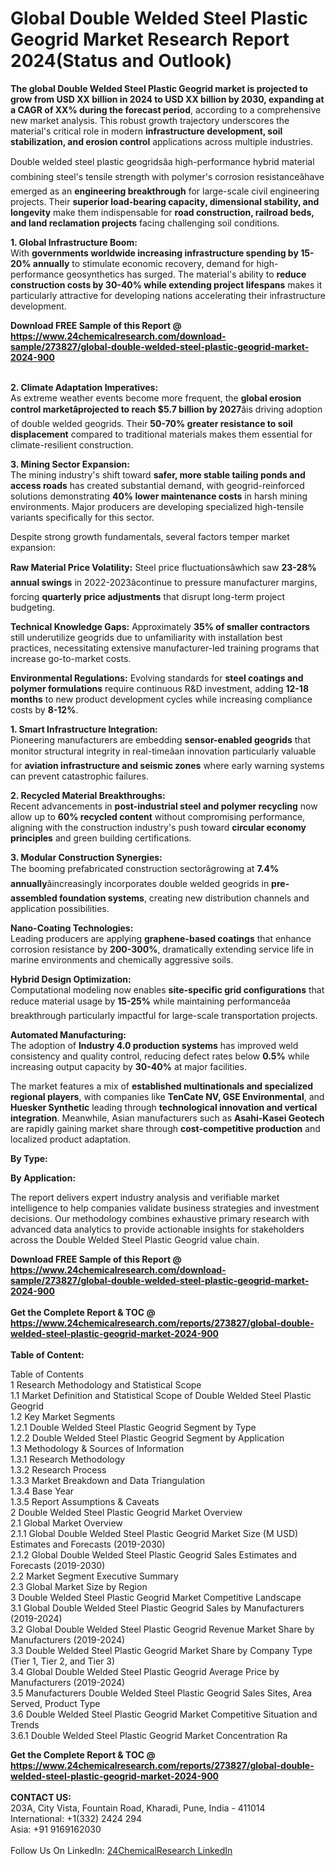 <h1>Global Double Welded Steel Plastic Geogrid Market Research Report 2024(Status and Outlook)</h1><p><strong>The global Double Welded Steel Plastic Geogrid market is projected to grow from USD XX billion in 2024 to USD XX billion by 2030, expanding at a CAGR of XX% during the forecast period</strong>, according to a comprehensive new market analysis. This robust growth trajectory underscores the material's critical role in modern <strong>infrastructure development, soil stabilization, and erosion control</strong> applications across multiple industries.</p><p>Double welded steel plastic geogridsâa high-performance hybrid material combining steel's tensile strength with polymer's corrosion resistanceâhave emerged as an <strong>engineering breakthrough</strong> for large-scale civil engineering projects. Their <strong>superior load-bearing capacity, dimensional stability, and longevity</strong> make them indispensable for <strong>road construction, railroad beds, and land reclamation projects</strong> facing challenging soil conditions.</p><p><strong>1. Global Infrastructure Boom:</strong><br>
With <strong>governments worldwide increasing infrastructure spending by 15-20% annually</strong> to stimulate economic recovery, demand for high-performance geosynthetics has surged. The material's ability to <strong>reduce construction costs by 30-40% while extending project lifespans</strong> makes it particularly attractive for developing nations accelerating their infrastructure development.</p><div><b>Download FREE Sample of this Report @ 
            <a href="https://www.24chemicalresearch.com/download-sample/273827/global-double-welded-steel-plastic-geogrid-market-2024-900">
            https://www.24chemicalresearch.com/download-sample/273827/global-double-welded-steel-plastic-geogrid-market-2024-900</a></b></div><br><p><strong>2. Climate Adaptation Imperatives:</strong><br>
As extreme weather events become more frequent, the <strong>global erosion control marketâprojected to reach $5.7 billion by 2027</strong>âis driving adoption of double welded geogrids. Their <strong>50-70% greater resistance to soil displacement</strong> compared to traditional materials makes them essential for climate-resilient construction.</p><p><strong>3. Mining Sector Expansion:</strong><br>
The mining industry's shift toward <strong>safer, more stable tailing ponds and access roads</strong> has created substantial demand, with geogrid-reinforced solutions demonstrating <strong>40% lower maintenance costs</strong> in harsh mining environments. Major producers are developing specialized high-tensile variants specifically for this sector.</p><p>Despite strong growth fundamentals, several factors temper market expansion:</p><p><strong>Raw Material Price Volatility:</strong> Steel price fluctuationsâwhich saw <strong>23-28% annual swings</strong> in 2022-2023âcontinue to pressure manufacturer margins, forcing <strong>quarterly price adjustments</strong> that disrupt long-term project budgeting.</p><p><strong>Technical Knowledge Gaps:</strong> Approximately <strong>35% of smaller contractors</strong> still underutilize geogrids due to unfamiliarity with installation best practices, necessitating extensive manufacturer-led training programs that increase go-to-market costs.</p><p><strong>Environmental Regulations:</strong> Evolving standards for <strong>steel coatings and polymer formulations</strong> require continuous R&amp;D investment, adding <strong>12-18 months</strong> to new product development cycles while increasing compliance costs by <strong>8-12%</strong>.</p><p><strong>1. Smart Infrastructure Integration:</strong><br>
Pioneering manufacturers are embedding <strong>sensor-enabled geogrids</strong> that monitor structural integrity in real-timeâan innovation particularly valuable for <strong>aviation infrastructure and seismic zones</strong> where early warning systems can prevent catastrophic failures.</p><p><strong>2. Recycled Material Breakthroughs:</strong><br>
Recent advancements in <strong>post-industrial steel and polymer recycling</strong> now allow up to <strong>60% recycled content</strong> without compromising performance, aligning with the construction industry's push toward <strong>circular economy principles</strong> and green building certifications.</p><p><strong>3. Modular Construction Synergies:</strong><br>
The booming prefabricated construction sectorâgrowing at <strong>7.4% annually</strong>âincreasingly incorporates double welded geogrids in <strong>pre-assembled foundation systems</strong>, creating new distribution channels and application possibilities.</p><p><strong>Nano-Coating Technologies:</strong><br>
	Leading producers are applying <strong>graphene-based coatings</strong> that enhance corrosion resistance by <strong>200-300%</strong>, dramatically extending service life in marine environments and chemically aggressive soils.</p><p><strong>Hybrid Design Optimization:</strong><br>
	Computational modeling now enables <strong>site-specific grid configurations</strong> that reduce material usage by <strong>15-25%</strong> while maintaining performanceâa breakthrough particularly impactful for large-scale transportation projects.</p><p><strong>Automated Manufacturing:</strong><br>
	The adoption of <strong>Industry 4.0 production systems</strong> has improved weld consistency and quality control, reducing defect rates below <strong>0.5%</strong> while increasing output capacity by <strong>30-40%</strong> at major facilities.</p><p>The market features a mix of <strong>established multinationals and specialized regional players</strong>, with companies like <strong>TenCate NV, GSE Environmental</strong>, and <strong>Huesker Synthetic</strong> leading through <strong>technological innovation and vertical integration</strong>. Meanwhile, Asian manufacturers such as <strong>Asahi-Kasei Geotech</strong> are rapidly gaining market share through <strong>cost-competitive production</strong> and localized product adaptation.</p><p><strong>By Type:</strong></p><p><strong>By Application:</strong></p><p>The report delivers expert industry analysis and verifiable market intelligence to help companies validate business strategies and investment decisions. Our methodology combines exhaustive primary research with advanced data analytics to provide actionable insights for stakeholders across the Double Welded Steel Plastic Geogrid value chain.</p><div><b>Download FREE Sample of this Report @ 
            <a href="https://www.24chemicalresearch.com/download-sample/273827/global-double-welded-steel-plastic-geogrid-market-2024-900">
            https://www.24chemicalresearch.com/download-sample/273827/global-double-welded-steel-plastic-geogrid-market-2024-900</a></b></div><br><div><b>Get the Complete Report & TOC @ 
            <a href="https://www.24chemicalresearch.com/reports/273827/global-double-welded-steel-plastic-geogrid-market-2024-900">
            https://www.24chemicalresearch.com/reports/273827/global-double-welded-steel-plastic-geogrid-market-2024-900</a></b></div><br>
            <b>Table of Content:</b><p>Table of Contents<br />
1 Research Methodology and Statistical Scope<br />
1.1 Market Definition and Statistical Scope of Double Welded Steel Plastic Geogrid<br />
1.2 Key Market Segments<br />
1.2.1 Double Welded Steel Plastic Geogrid Segment by Type<br />
1.2.2 Double Welded Steel Plastic Geogrid Segment by Application<br />
1.3 Methodology & Sources of Information<br />
1.3.1 Research Methodology<br />
1.3.2 Research Process<br />
1.3.3 Market Breakdown and Data Triangulation<br />
1.3.4 Base Year<br />
1.3.5 Report Assumptions & Caveats<br />
2 Double Welded Steel Plastic Geogrid Market Overview<br />
2.1 Global Market Overview<br />
2.1.1 Global Double Welded Steel Plastic Geogrid Market Size (M USD) Estimates and Forecasts (2019-2030)<br />
2.1.2 Global Double Welded Steel Plastic Geogrid Sales Estimates and Forecasts (2019-2030)<br />
2.2 Market Segment Executive Summary<br />
2.3 Global Market Size by Region<br />
3 Double Welded Steel Plastic Geogrid Market Competitive Landscape<br />
3.1 Global Double Welded Steel Plastic Geogrid Sales by Manufacturers (2019-2024)<br />
3.2 Global Double Welded Steel Plastic Geogrid Revenue Market Share by Manufacturers (2019-2024)<br />
3.3 Double Welded Steel Plastic Geogrid Market Share by Company Type (Tier 1, Tier 2, and Tier 3)<br />
3.4 Global Double Welded Steel Plastic Geogrid Average Price by Manufacturers (2019-2024)<br />
3.5 Manufacturers Double Welded Steel Plastic Geogrid Sales Sites, Area Served, Product Type<br />
3.6 Double Welded Steel Plastic Geogrid Market Competitive Situation and Trends<br />
3.6.1 Double Welded Steel Plastic Geogrid Market Concentration Ra</p><div><b>Get the Complete Report & TOC @ 
            <a href="https://www.24chemicalresearch.com/reports/273827/global-double-welded-steel-plastic-geogrid-market-2024-900">
            https://www.24chemicalresearch.com/reports/273827/global-double-welded-steel-plastic-geogrid-market-2024-900</a></b></div><br><b>CONTACT US:</b><br>
            203A, City Vista, Fountain Road, Kharadi, Pune, India - 411014<br>
            International: +1(332) 2424 294<br>
            Asia: +91 9169162030 <br><br>
            Follow Us On LinkedIn: <a href="https://www.linkedin.com/company/24chemicalresearch/">24ChemicalResearch LinkedIn</a>